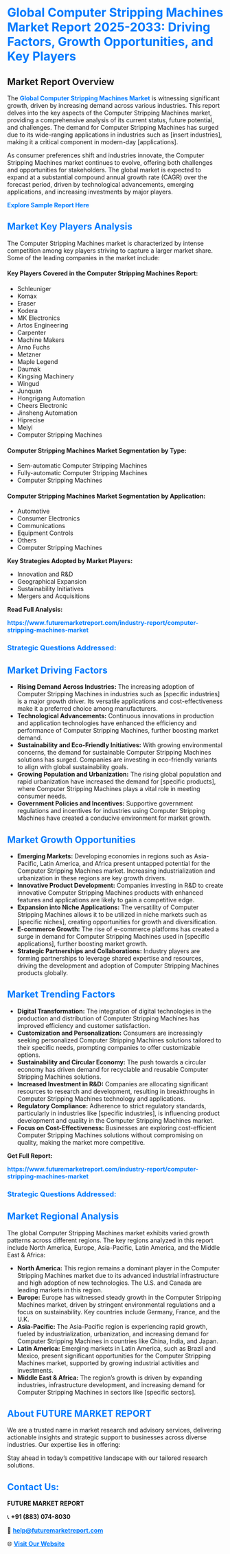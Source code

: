 <h1 style="color: #007BFF;">Global Computer Stripping Machines Market Report 2025-2033: Driving Factors, Growth Opportunities, and Key Players</h1>

<section id="overview">
<h2>Market Report Overview</h2>
<p>The <a href="https://www.futuremarketreport.com/industry-report/computer-stripping-machines-market" style="color: #007BFF; text-decoration: none;"><strong>Global Computer Stripping Machines Market</strong></a> is witnessing significant growth, driven by increasing demand across various industries. This report delves into the key aspects of the Computer Stripping Machines market, providing a comprehensive analysis of its current status, future potential, and challenges. The demand for Computer Stripping Machines has surged due to its wide-ranging applications in industries such as [insert industries], making it a critical component in modern-day [applications].</p>
<p>As consumer preferences shift and industries innovate, the Computer Stripping Machines market continues to evolve, offering both challenges and opportunities for stakeholders. The global market is expected to expand at a substantial compound annual growth rate (CAGR) over the forecast period, driven by technological advancements, emerging applications, and increasing investments by major players.</p>
</section>

<section id="overview">
<p><a href="https://www.futuremarketreport.com/request-sample/reportId=99863" style="color: #007BFF; text-decoration: none;"><strong>Explore Sample Report Here</strong></a></p>
</section>

<section id="key-players">
<h2 style="color: #007BFF;">Market Key Players Analysis</h2>
<p>The Computer Stripping Machines market is characterized by intense competition among key players striving to capture a larger market share. Some of the leading companies in the market include:</p>
<h4>Key Players Covered in the Computer Stripping Machines Report:</h4>
<ul><li>Schleuniger</li><li>Komax</li><li>Eraser</li><li>Kodera</li><li>MK Electronics</li><li>Artos Engineering</li><li>Carpenter</li><li>Machine Makers</li><li>Arno Fuchs</li><li>Metzner</li><li>Maple Legend</li><li>Daumak</li><li>Kingsing Machinery</li><li>Wingud</li><li>Junquan</li><li>Hongrigang Automation</li><li>Cheers Electronic</li><li>Jinsheng Automation</li><li>Hiprecise</li><li>Meiyi</li><li>Computer Stripping Machines</li></ul>
<h4>Computer Stripping Machines Market Segmentation by Type:</h4>
<ul><li>Sem-automatic Computer Stripping Machines</li><li>Fully-automatic Computer Stripping Machines</li><li>Computer Stripping Machines</li></ul>

<h4>Computer Stripping Machines Market Segmentation by Application:</h4>
<ul><li>Automotive</li><li>Consumer Electronics</li><li>Communications</li><li>Equipment Controls</li><li>Others</li><li>Computer Stripping Machines</li></ul>
<p><strong>Key Strategies Adopted by Market Players:</strong></p>
<ul>
<li>Innovation and R&D</li>
<li>Geographical Expansion</li>
<li>Sustainability Initiatives</li>
<li>Mergers and Acquisitions</li>
</ul>
</section>

<section>
<p><strong>Read Full Analysis: </strong></p><a href="https://www.futuremarketreport.com/industry-report/computer-stripping-machines-market" style="color: #007BFF; text-decoration: none;"><strong>https://www.futuremarketreport.com/industry-report/computer-stripping-machines-market</strong></a>
<h3 style="color: #007BFF;">Strategic Questions Addressed:</h3>
</section>

<section id="driving-factors">
<h2 style="color: #007BFF;">Market Driving Factors</h2>
<ul>
<li><strong>Rising Demand Across Industries:</strong> The increasing adoption of Computer Stripping Machines in industries such as [specific industries] is a major growth driver. Its versatile applications and cost-effectiveness make it a preferred choice among manufacturers.</li>
<li><strong>Technological Advancements:</strong> Continuous innovations in production and application technologies have enhanced the efficiency and performance of Computer Stripping Machines, further boosting market demand.</li>
<li><strong>Sustainability and Eco-Friendly Initiatives:</strong> With growing environmental concerns, the demand for sustainable Computer Stripping Machines solutions has surged. Companies are investing in eco-friendly variants to align with global sustainability goals.</li>
<li><strong>Growing Population and Urbanization:</strong> The rising global population and rapid urbanization have increased the demand for [specific products], where Computer Stripping Machines plays a vital role in meeting consumer needs.</li>
<li><strong>Government Policies and Incentives:</strong> Supportive government regulations and incentives for industries using Computer Stripping Machines have created a conducive environment for market growth.</li>
</ul>
</section>

<section id="growth-opportunities">
<h2 style="color: #007BFF;">Market Growth Opportunities</h2>
<ul>
<li><strong>Emerging Markets:</strong> Developing economies in regions such as Asia-Pacific, Latin America, and Africa present untapped potential for the Computer Stripping Machines market. Increasing industrialization and urbanization in these regions are key growth drivers.</li>
<li><strong>Innovative Product Development:</strong> Companies investing in R&D to create innovative Computer Stripping Machines products with enhanced features and applications are likely to gain a competitive edge.</li>
<li><strong>Expansion into Niche Applications:</strong> The versatility of Computer Stripping Machines allows it to be utilized in niche markets such as [specific niches], creating opportunities for growth and diversification.</li>
<li><strong>E-commerce Growth:</strong> The rise of e-commerce platforms has created a surge in demand for Computer Stripping Machines used in [specific applications], further boosting market growth.</li>
<li><strong>Strategic Partnerships and Collaborations:</strong> Industry players are forming partnerships to leverage shared expertise and resources, driving the development and adoption of Computer Stripping Machines products globally.</li>
</ul>
</section>

<section id="trending-factors">
<h2 style="color: #007BFF;">Market Trending Factors</h2>
<ul>
<li><strong>Digital Transformation:</strong> The integration of digital technologies in the production and distribution of Computer Stripping Machines has improved efficiency and customer satisfaction.</li>
<li><strong>Customization and Personalization:</strong> Consumers are increasingly seeking personalized Computer Stripping Machines solutions tailored to their specific needs, prompting companies to offer customizable options.</li>
<li><strong>Sustainability and Circular Economy:</strong> The push towards a circular economy has driven demand for recyclable and reusable Computer Stripping Machines solutions.</li>
<li><strong>Increased Investment in R&D:</strong> Companies are allocating significant resources to research and development, resulting in breakthroughs in Computer Stripping Machines technology and applications.</li>
<li><strong>Regulatory Compliance:</strong> Adherence to strict regulatory standards, particularly in industries like [specific industries], is influencing product development and quality in the Computer Stripping Machines market.</li>
<li><strong>Focus on Cost-Effectiveness:</strong> Businesses are exploring cost-efficient Computer Stripping Machines solutions without compromising on quality, making the market more competitive.</li>
</ul>
</section>

<section>
<p><strong>Get Full Report: </strong></p><a href="https://www.futuremarketreport.com/industry-report/computer-stripping-machines-market" style="color: #007BFF; text-decoration: none;"><strong>https://www.futuremarketreport.com/industry-report/computer-stripping-machines-market</strong></a>
<h3 style="color: #007BFF;">Strategic Questions Addressed:</h3>
</section>


<section id="regional-analysis">
<h2 style="color: #007BFF;">Market Regional Analysis</h2>
<p>The global Computer Stripping Machines market exhibits varied growth patterns across different regions. The key regions analyzed in this report include North America, Europe, Asia-Pacific, Latin America, and the Middle East & Africa:</p>
<ul>
<li><strong>North America:</strong> This region remains a dominant player in the Computer Stripping Machines market due to its advanced industrial infrastructure and high adoption of new technologies. The U.S. and Canada are leading markets in this region.</li>
<li><strong>Europe:</strong> Europe has witnessed steady growth in the Computer Stripping Machines market, driven by stringent environmental regulations and a focus on sustainability. Key countries include Germany, France, and the U.K.</li>
<li><strong>Asia-Pacific:</strong> The Asia-Pacific region is experiencing rapid growth, fueled by industrialization, urbanization, and increasing demand for Computer Stripping Machines in countries like China, India, and Japan.</li>
<li><strong>Latin America:</strong> Emerging markets in Latin America, such as Brazil and Mexico, present significant opportunities for the Computer Stripping Machines market, supported by growing industrial activities and investments.</li>
<li><strong>Middle East & Africa:</strong> The region’s growth is driven by expanding industries, infrastructure development, and increasing demand for Computer Stripping Machines in sectors like [specific sectors].</li>
</ul>
</section>

<footer>
<h2 style="color: #007BFF;">About FUTURE MARKET REPORT</h2>
<p>We are a trusted name in market research and advisory services, delivering actionable insights and strategic support to businesses across diverse industries. Our expertise lies in offering:</p>

<p>Stay ahead in today’s competitive landscape with our tailored research solutions.</p>

<h2 style="color: #007BFF;">Contact Us:</h2>
<p><strong>FUTURE MARKET REPORT</strong></p>
<p>📞 <strong>+91 (883) 074-8030</strong></p>
<p>📧 <strong><a href="mailto:help@futuremarketreport.com" style="color: #007BFF;">help@futuremarketreport.com</a></strong></p>
<p>🌐 <strong><a href="https://www.futuremarketreport.com/" style="color: #007BFF;">Visit Our Website</a></strong></p>
</footer>